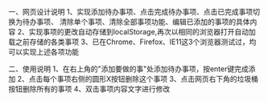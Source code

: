 

一、网页设计说明
    1、实现添加待办事项、点击完成待办事项、点击已完成事项切换为待办事项、
    清除单个事项、清除全部事项功能、编辑已添加的事项的具体内容
    2、实现事项的更改自动存储到localStorage,再次以相同的浏览器打开自动加载之前存储的各类事项
    3、已在Chrome、Firefox、IE11这3个浏览器测试过，均可以实现上述各项功能
    
二、使用说明
   1、在右上角的"添加要做的事"处添加待办事项，按enter键完成添加
   2、点击每个事项右侧的圆形X按钮删除这个事项
   3、点击网页右下角的垃圾桶按钮删除所有的事项
   4、双击事项内容文字进行修改
    
    